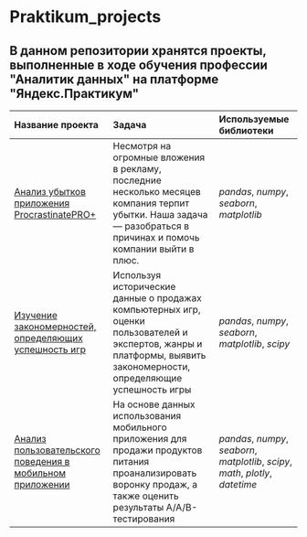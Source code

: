 # Praktikum_projects

## В данном репозитории хранятся проекты, выполненные в ходе обучения профессии "Аналитик данных" на платформе "Яндекс.Практикум"

| Название проекта | Задача | Используемые библиотеки | 
| :---------------------- | :------------------------------------------ | :---------------------- |
| [Анализ убытков приложения ProcrastinatePRO+](marketing_project) | Несмотря на огромные вложения в рекламу, последние несколько месяцев компания терпит убытки. Наша задача — разобраться в причинах и помочь компании выйти в плюс.| *pandas*, *numpy*, *seaborn*, *matplotlib* |
| [Изучение закономерностей, определяющих успешность игр](game_project)| Используя исторические данные о продажах компьютерных игр, оценки пользователей и экспертов, жанры и платформы, выявить закономерности, определяющие успешность игры | *pandas*, *numpy*, *seaborn*, *matplotlib*, *scipy* |
| [Анализ пользовательского поведения в мобильном приложении](A_A_B_project)| На основе данных использования мобильного приложения для продажи продуктов питания проанализировать воронку продаж, а также оценить результаты A/A/B-тестирования |*pandas*, *numpy*, *seaborn*, *matplotlib*, *scipy*, *math*, *plotly*, *datetime*|

